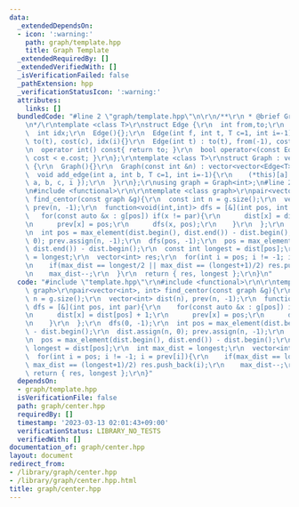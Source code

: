 ```yaml
---
data:
  _extendedDependsOn:
  - icon: ':warning:'
    path: graph/template.hpp
    title: Graph Template
  _extendedRequiredBy: []
  _extendedVerifiedWith: []
  _isVerificationFailed: false
  _pathExtension: hpp
  _verificationStatusIcon: ':warning:'
  attributes:
    links: []
  bundledCode: "#line 2 \"graph/template.hpp\"\n\r\n/**\r\n * @brief Graph Template\r\
    \n*/\r\ntemplate <class T>\r\nstruct Edge {\r\n  int from,to;\r\n  T cost;\r\n\
    \  int idx;\r\n  Edge(){};\r\n  Edge(int f, int t, T c=1, int i=-1) : from(f),\
    \ to(t), cost(c), idx(i){}\r\n  Edge(int t) : to(t), from(-1), cost(1), idx(-1){}\r\
    \n  operator int() const{ return to; }\r\n  bool operator<(const Edge &e){ return\
    \ cost < e.cost; }\r\n};\r\ntemplate <class T>\r\nstruct Graph : vector<vector<Edge<T>>>\
    \ {\r\n  Graph(){}\r\n  Graph(const int &n) : vector<vector<Edge<T>>>(n){}\r\n\
    \  void add_edge(int a, int b, T c=1, int i=-1){\r\n    (*this)[a].push_back({\
    \ a, b, c, i });\r\n  }\r\n};\r\nusing graph = Graph<int>;\n#line 2 \"graph/center.hpp\"\
    \n#include <functional>\r\n\r\ntemplate <class graph>\r\npair<vector<int>, int>\
    \ find_centor(const graph &g){\r\n  const int n = g.size();\r\n  vector<int> dist(n),\
    \ prev(n, -1);\r\n  function<void(int,int)> dfs = [&](int pos, int par){\r\n \
    \   for(const auto &x : g[pos]) if(x != par){\r\n      dist[x] = dist[pos] + 1;\r\
    \n      prev[x] = pos;\r\n      dfs(x, pos);\r\n    }\r\n  };\r\n  dfs(0, -1);\r\
    \n  int pos = max_element(dist.begin(), dist.end()) - dist.begin();\r\n  dist.assign(n,\
    \ 0); prev.assign(n, -1);\r\n  dfs(pos, -1);\r\n  pos = max_element(dist.begin(),\
    \ dist.end()) - dist.begin();\r\n  const int longest = dist[pos];\r\n  int max_dist\
    \ = longest;\r\n  vector<int> res;\r\n  for(int i = pos; i != -1; i = prev[i]){\r\
    \n    if(max_dist == longest/2 || max_dist == (longest+1)/2) res.push_back(i);\r\
    \n    max_dist--;\r\n  }\r\n  return { res, longest };\r\n}\n"
  code: "#include \"template.hpp\"\r\n#include <functional>\r\n\r\ntemplate <class\
    \ graph>\r\npair<vector<int>, int> find_centor(const graph &g){\r\n  const int\
    \ n = g.size();\r\n  vector<int> dist(n), prev(n, -1);\r\n  function<void(int,int)>\
    \ dfs = [&](int pos, int par){\r\n    for(const auto &x : g[pos]) if(x != par){\r\
    \n      dist[x] = dist[pos] + 1;\r\n      prev[x] = pos;\r\n      dfs(x, pos);\r\
    \n    }\r\n  };\r\n  dfs(0, -1);\r\n  int pos = max_element(dist.begin(), dist.end())\
    \ - dist.begin();\r\n  dist.assign(n, 0); prev.assign(n, -1);\r\n  dfs(pos, -1);\r\
    \n  pos = max_element(dist.begin(), dist.end()) - dist.begin();\r\n  const int\
    \ longest = dist[pos];\r\n  int max_dist = longest;\r\n  vector<int> res;\r\n\
    \  for(int i = pos; i != -1; i = prev[i]){\r\n    if(max_dist == longest/2 ||\
    \ max_dist == (longest+1)/2) res.push_back(i);\r\n    max_dist--;\r\n  }\r\n \
    \ return { res, longest };\r\n}"
  dependsOn:
  - graph/template.hpp
  isVerificationFile: false
  path: graph/center.hpp
  requiredBy: []
  timestamp: '2023-03-13 02:01:43+09:00'
  verificationStatus: LIBRARY_NO_TESTS
  verifiedWith: []
documentation_of: graph/center.hpp
layout: document
redirect_from:
- /library/graph/center.hpp
- /library/graph/center.hpp.html
title: graph/center.hpp
---
```


